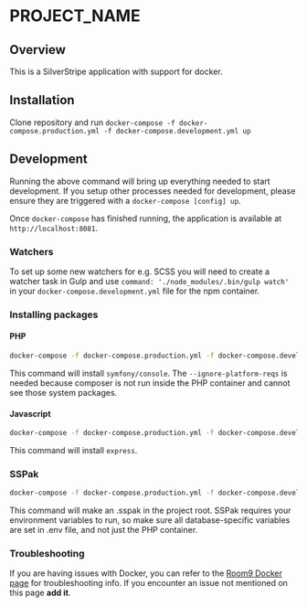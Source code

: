 # PROJECT_NAME

## Overview

This is a SilverStripe application with support for docker.

## Installation

Clone repository and run `docker-compose -f docker-compose.production.yml -f docker-compose.development.yml up`

## Development

Running the above command will bring up everything needed to start development. If you setup other processes needed for development, please ensure they are triggered with a `docker-compose [config] up`.

Once `docker-compose` has finished running, the application is available at `http://localhost:8081`.

### Watchers

To set up some new watchers for e.g. SCSS you will need to create a watcher task in Gulp and use `command: './node_modules/.bin/gulp watch'` in your `docker-compose.development.yml` file for the npm container.

### Installing packages

#### PHP

```bash
docker-compose -f docker-compose.production.yml -f docker-compose.development.yml run PROJECT_NAME-composer require --ignore-platform-reqs symfony/console
```

This command will install `symfony/console`. The `--ignore-platform-reqs` is needed because composer is not run inside the PHP container and cannot see those system packages.

#### Javascript

```bash
docker-compose -f docker-compose.production.yml -f docker-compose.development.yml run PROJECT_NAME-npm npm install express
```

This command will install `express`.

### SSPak

```bash
docker-compose -f docker-compose.production.yml -f docker-compose.development.yml run PROJECT_NAME-sspak save /app /app/tmp.sspak
```

This command will make an .sspak in the project root. SSPak requires your environment variables to run, so make sure all database-specific variables are set in .env file, and not just the PHP container.

### Troubleshooting

If you are having issues with Docker, you can refer to the [Room9 Docker page](https://room9nz.atlassian.net/wiki/spaces/RI/pages/388628481/Docker#Docker-Troubleshooting) for troubleshooting info. If you encounter an issue not mentioned on this page **add it**.
